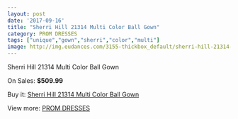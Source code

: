 ```yaml
---
layout: post
date: '2017-09-16'
title: "Sherri Hill 21314 Multi Color Ball Gown"
category: PROM DRESSES
tags: ["unique","gown","sherri","color","multi"]
image: http://img.eudances.com/3155-thickbox_default/sherri-hill-21314-multi-color-ball-gown.jpg
---
```

Sherri Hill 21314 Multi Color Ball Gown

On Sales: **$509.99**
<a href="https://www.eudances.com/en/prom-dresses/1086-sherri-hill-21314-multi-color-ball-gown.html"><amp-img layout="responsive" width="600" height="600" src="//img.eudances.com/3155-thickbox_default/sherri-hill-21314-multi-color-ball-gown.jpg" alt="Sherri Hill 21314 Multi Color Ball Gown 0" /></a>
<a href="https://www.eudances.com/en/prom-dresses/1086-sherri-hill-21314-multi-color-ball-gown.html"><amp-img layout="responsive" width="600" height="600" src="//img.eudances.com/3159-thickbox_default/sherri-hill-21314-multi-color-ball-gown.jpg" alt="Sherri Hill 21314 Multi Color Ball Gown 1" /></a>
<a href="https://www.eudances.com/en/prom-dresses/1086-sherri-hill-21314-multi-color-ball-gown.html"><amp-img layout="responsive" width="600" height="600" src="//img.eudances.com/3158-thickbox_default/sherri-hill-21314-multi-color-ball-gown.jpg" alt="Sherri Hill 21314 Multi Color Ball Gown 2" /></a>
<a href="https://www.eudances.com/en/prom-dresses/1086-sherri-hill-21314-multi-color-ball-gown.html"><amp-img layout="responsive" width="600" height="600" src="//img.eudances.com/3157-thickbox_default/sherri-hill-21314-multi-color-ball-gown.jpg" alt="Sherri Hill 21314 Multi Color Ball Gown 3" /></a>
<a href="https://www.eudances.com/en/prom-dresses/1086-sherri-hill-21314-multi-color-ball-gown.html"><amp-img layout="responsive" width="600" height="600" src="//img.eudances.com/3156-thickbox_default/sherri-hill-21314-multi-color-ball-gown.jpg" alt="Sherri Hill 21314 Multi Color Ball Gown 4" /></a>

Buy it: [Sherri Hill 21314 Multi Color Ball Gown](https://www.eudances.com/en/prom-dresses/1086-sherri-hill-21314-multi-color-ball-gown.html "Sherri Hill 21314 Multi Color Ball Gown")

View more: [PROM DRESSES](https://www.eudances.com/en/13-prom-dresses "PROM DRESSES")